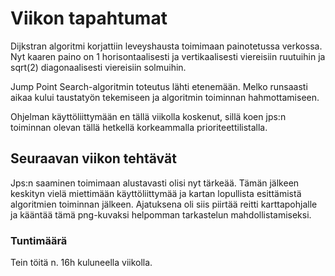 # Viikon tapahtumat
Dijkstran algoritmi korjattiin leveyshausta toimimaan painotetussa verkossa. Nyt kaaren paino on 1 horisontaalisesti ja vertikaalisesti viereisiin ruutuihin ja sqrt(2) diagonaalisesti viereisiin solmuihin.  

Jump Point Search-algoritmin toteutus lähti etenemään. Melko runsaasti aikaa kului taustatyön tekemiseen ja algoritmin toiminnan hahmottamiseen.  

Ohjelman käyttöliittymään en tällä viikolla koskenut, sillä koen jps:n toiminnan olevan tällä hetkellä korkeammalla prioriteettilistalla. 

## Seuraavan viikon tehtävät
Jps:n saaminen toimimaan alustavasti olisi nyt tärkeää. Tämän jälkeen keskityn vielä miettimään käyttöliittymää ja kartan lopullista esittämistä algoritmien toiminnan jälkeen. Ajatuksena oli siis piirtää reitti karttapohjalle ja kääntää tämä png-kuvaksi helpomman tarkastelun mahdollistamiseksi.  

### Tuntimäärä
Tein töitä n. 16h kuluneella viikolla.
